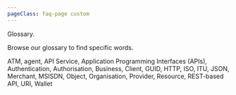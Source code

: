 ```yaml
---
pageClass: faq-page custom
---
```


 <glossary-page
  :title="'Glossary'"
  :description="'Browse our glossary to find specific words.'"
 />
 
 <div class="text-hidden">
   <p>Glossary.</p>
   <p>Browse our glossary to find specific words.</p>
   <p>ATM, agent, API Service, Application Programming Interfaces (APIs), Authentication, Authorisation, Business, Client, GUID, HTTP, ISO, ITU, JSON, Merchant, MSISDN, Object, Organisation, Provider, Resource, REST-based API, URI, Wallet</p>
 </div>
